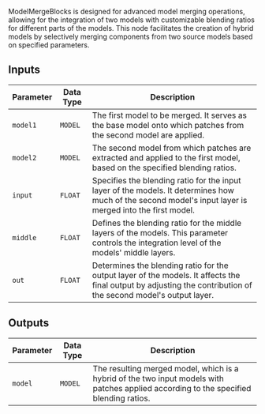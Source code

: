 
ModelMergeBlocks is designed for advanced model merging operations, allowing for the integration of two models with customizable blending ratios for different parts of the models. This node facilitates the creation of hybrid models by selectively merging components from two source models based on specified parameters.

## Inputs

| Parameter | Data Type | Description |
|-----------|-------------|-------------|
| `model1`  | `MODEL`     | The first model to be merged. It serves as the base model onto which patches from the second model are applied. |
| `model2`  | `MODEL`     | The second model from which patches are extracted and applied to the first model, based on the specified blending ratios. |
| `input`   | `FLOAT`     | Specifies the blending ratio for the input layer of the models. It determines how much of the second model's input layer is merged into the first model. |
| `middle`  | `FLOAT`     | Defines the blending ratio for the middle layers of the models. This parameter controls the integration level of the models' middle layers. |
| `out`     | `FLOAT`     | Determines the blending ratio for the output layer of the models. It affects the final output by adjusting the contribution of the second model's output layer. |

## Outputs

| Parameter | Data Type | Description |
|-----------|-------------|-------------|
| `model`   | `MODEL`     | The resulting merged model, which is a hybrid of the two input models with patches applied according to the specified blending ratios. |
